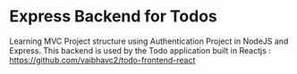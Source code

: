 # Express Backend for Todos

Learning MVC Project structure using Authentication Project in NodeJS and Express.
This backend is used by the Todo application built in Reactjs : https://github.com/vaibhavc2/todo-frontend-react
